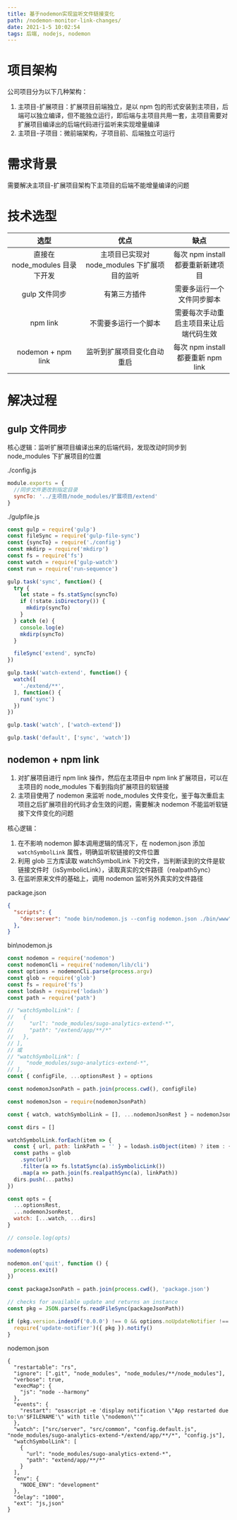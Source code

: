 ```yaml
---
title: 基于nodemon实现监听文件链接变化
path: /nodemon-monitor-link-changes/
date: 2021-1-5 10:02:54
tags: 后端, nodejs, nodemon
---
```


# 项目架构

公司项目分为以下几种架构：

1. 主项目-扩展项目：扩展项目前端独立，是以 npm 包的形式安装到主项目，后端可以独立编译，但不能独立运行，即后端与主项目共用一套，主项目需要对扩展项目编译出的后端代码进行监听来实现增量编译
2. 主项目-子项目：微前端架构，子项目前、后端独立可运行

# 需求背景

需要解决主项目-扩展项目架构下主项目的后端不能增量编译的问题

# 技术选型

|选型|优点|缺点|
|:--:|:--:|:--:|
|直接在 node_modules 目录下开发|主项目已实现对 node_modules 下扩展项目的监听|每次 npm install 都要重新新建项目|
|gulp 文件同步|有第三方插件|需要多运行一个文件同步脚本|
|npm link|不需要多运行一个脚本|需要每次手动重启主项目来让后端代码生效|
|nodemon + npm link|监听到扩展项目变化自动重启|每次 npm install 都要重新 npm link|

# 解决过程

## gulp 文件同步

核心逻辑：监听扩展项目编译出来的后端代码，发现改动时同步到 node_modules 下扩展项目的位置

./config.js

```js
module.exports = {
  //同步文件更改到指定目录
  syncTo: '../主项目/node_modules/扩展项目/extend'
}
```

./gulpfile.js

```js
const gulp = require('gulp')
const fileSync = require('gulp-file-sync')
const {syncTo} = require('./config')
const mkdirp = require('mkdirp')
const fs = require('fs')
const watch = require('gulp-watch')
const run = require('run-sequence')

gulp.task('sync', function() {
  try {
    let state = fs.statSync(syncTo)
    if (!state.isDirectory()) {
      mkdirp(syncTo)
    }
  } catch (e) {
    console.log(e)
    mkdirp(syncTo)
  }

  fileSync('extend', syncTo)
})

gulp.task('watch-extend', function() {
  watch([
    './extend/**',
  ], function() {
    run('sync')
  })
})

gulp.task('watch', ['watch-extend'])

gulp.task('default', ['sync', 'watch'])
```

## nodemon + npm link

1. 对扩展项目进行 npm link 操作，然后在主项目中 npm link 扩展项目，可以在主项目的 node_modules 下看到指向扩展项目的软链接
2. 主项目使用了 nodemon 来监听 node_modules 文件变化，鉴于每次重启主项目之后扩展项目的代码才会生效的问题，需要解决 nodemon 不能监听软链接下文件变化的问题

核心逻辑：

1. 在不影响 nodemon 脚本调用逻辑的情况下，在 nodemon.json 添加 `watchSymbolLink` 属性，明确监听软链接的文件位置
2. 利用 glob 三方库读取 watchSymbolLink 下的文件，当判断读到的文件是软链接文件时（isSymbolicLink），读取真实的文件路径（realpathSync）
3. 在监听原来文件的基础上，调用 nodemon 监听另外真实的文件路径

package.json

```json
{
  "scripts": {
    "dev:server": "node bin/nodemon.js --config nodemon.json ./bin/www",
  },
}
```

bin\nodemon.js

```js
const nodemon = require('nodemon')
const nodemonCli = require('nodemon/lib/cli')
const options = nodemonCli.parse(process.argv)
const glob = require('glob')
const fs = require('fs')
const lodash = require('lodash')
const path = require('path')

// "watchSymbolLink": [
//   {
//     "url": "node_modules/sugo-analytics-extend-*",
//     "path": "/extend/app/**/*"
//   },
// ],
// 或
// "watchSymbolLink": [
//    "node_modules/sugo-analytics-extend-*",
// ],
const { configFile, ...optionsRest } = options

const nodemonJsonPath = path.join(process.cwd(), configFile)

const nodemonJson = require(nodemonJsonPath)

const { watch, watchSymbolLink = [], ...nodemonJsonRest } = nodemonJson

const dirs = []

watchSymbolLink.forEach(item => {
  const { url, path: linkPath = '' } = lodash.isObject(item) ? item : { url: item }
  const paths = glob
    .sync(url)
    .filter(a => fs.lstatSync(a).isSymbolicLink())
    .map(a => path.join(fs.realpathSync(a), linkPath))
  dirs.push(...paths)
})

const opts = {
  ...optionsRest,
  ...nodemonJsonRest,
  watch: [...watch, ...dirs]
}

// console.log(opts)

nodemon(opts)

nodemon.on('quit', function () {
  process.exit()
})

const packageJsonPath = path.join(process.cwd(), 'package.json')

// checks for available update and returns an instance
const pkg = JSON.parse(fs.readFileSync(packageJsonPath))

if (pkg.version.indexOf('0.0.0') !== 0 && options.noUpdateNotifier !== true) {
  require('update-notifier')({ pkg }).notify()
}
```

nodemon.json

```json{12-17}
{
  "restartable": "rs",
  "ignore": [".git", "node_modules", "node_modules/**/node_modules"],
  "verbose": true,
  "execMap": {
    "js": "node --harmony"
  },
  "events": {
    "restart": "osascript -e 'display notification \"App restarted due to:\n'$FILENAME'\" with title \"nodemon\"'"
  },
  "watch": ["src/server", "src/common", "config.default.js", "node_modules/sugo-analytics-extend-*/extend/app/**/*", "config.js"],
  "watchSymbolLink": [
    {
      "url": "node_modules/sugo-analytics-extend-*",
      "path": "extend/app/**/*"
    }
  ],
  "env": {
    "NODE_ENV": "development"
  },
  "delay": "1000",
  "ext": "js,json"
}
```
